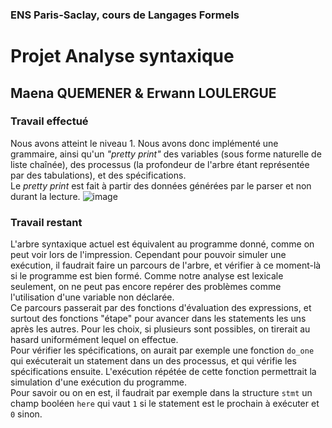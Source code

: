 ### ENS Paris-Saclay, cours de Langages Formels
# Projet Analyse syntaxique
## Maena QUEMENER & Erwann LOULERGUE

### Travail effectué
Nous avons atteint le niveau 1. Nous avons donc implémenté une grammaire, ainsi qu'un _"pretty print"_ des variables (sous forme naturelle de liste chaînée), des processus (la profondeur de l'arbre étant représentée par des tabulations), et des spécifications. \
Le _pretty print_ est fait à partir des données générées par le parser et non durant la lecture.
![image](https://user-images.githubusercontent.com/93213861/168488774-7b967375-8178-421c-b429-fe3b6aeabb1c.png)


### Travail restant
L'arbre syntaxique actuel est équivalent au programme donné, comme on peut voir lors de l'impression. Cependant pour pouvoir simuler une exécution, il faudrait faire un parcours de l'arbre, et vérifier à ce moment-là si le programme est bien formé. Comme notre analyse est lexicale seulement, on ne peut pas encore repérer des problèmes comme l'utilisation d'une variable non déclarée. \
Ce parcours passerait par des fonctions d'évaluation des expressions, et surtout des fonctions "étape" pour avancer dans les statements les uns après les autres. Pour les choix, si plusieurs sont possibles, on tirerait au hasard uniformément lequel on effectue. \
Pour vérifier les spécifications, on aurait par exemple une fonction `do_one` qui exécuterait un statement dans un des processus, et qui vérifie les spécifications ensuite. L'exécution répétée de cette fonction permettrait la simulation d'une exécution du programme. \
Pour savoir ou on en est, il faudrait par exemple dans la structure `stmt` un champ booléen `here` qui vaut `1` si le statement est le prochain à exécuter et `0` sinon.
